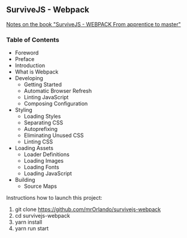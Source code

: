 ## SurviveJS - Webpack

[Notes on the book "SurviveJS - WEBPACK From apprentice to master"][1]

### Table of Contents

* Foreword
* Preface
* Introduction
* What is Webpack
* Developing
    * Getting Started
    * Automatic Browser Refresh
    * Linting JavaScript
    * Composing Configuration
* Styling
    * Loading Styles
    * Separating CSS
    * Autoprefixing
    * Eliminating Unused CSS
    * Linting CSS
* Loading Assets
    * Loader Definitions
    * Loading Images
    * Loading Fonts
    * Loading JavaScript
* Building
    * Source Maps

Instructions how to launch this project:

1. git clone https://github.com/mrOrlando/survivejs-webpack
2. cd survivejs-webpack
3. yarn install
4. yarn run start

[1]:https://survivejs.com/webpack/foreword/